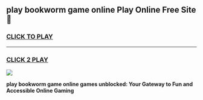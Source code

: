
## play bookworm game online Play Online Free Site 👋
<h3>
<a href="https://download.freeplayer.one?title=play_bookworm_game_online&ref=21F">CLICK TO PLAY</a></h3>
<hr>

<h3>
<a href="https://download.freeplayer.one?title=play_bookworm_game_online&ref=21F">CLICK 2 PLAY</a>
  
</h3>

<a href="https://download.freeplayer.one?title=play_bookworm_game_online&ref=21F"><img src="https://cdnb.artstation.com/p/assets/images/images/032/539/853/original/anto-thomas-button-gif.gif"></a>


**play bookworm game online games unblocked: Your Gateway to Fun and Accessible Online Gaming**
